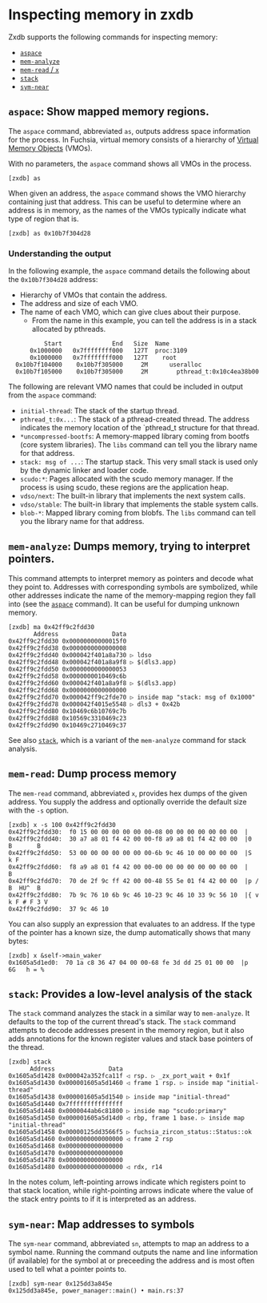 # Inspecting memory in zxdb

Zxdb supports the following commands for inspecting memory:

  * [`aspace`](#aspace_show_mapped_memory_regions)
  * [`mem-analyze`](#mem-analyze_dumps_memory_trying_to_interpret_pointers)
  * [`mem-read` / `x`](#mem-read_dumps_process_memory)
  * [`stack`](#stack_provides_a_low-level_analysis_of_the_stack)
  * [`sym-near`](#sym-near_map_addresses_to_symbols)

## `aspace`: Show mapped memory regions.

The `aspace` command, abbreviated `as`, outputs address space information for the process. In
Fuchsia, virtual memory consists of a hierarchy of [Virtual Memory
Objects](/docs/reference/kernel_objects/vm_object.md) (VMOs).

With no parameters, the `aspace` command shows all VMOs in the process.

```none {:.devsite-disable-click-to-copy}
[zxdb] as
```

When given an address, the `aspace` command shows the VMO hierarchy containing just that address.
This can be useful to determine where an address is in memory, as the names of the VMOs typically
indicate what type of region that is.

```none {:.devsite-disable-click-to-copy}
[zxdb] as 0x10b7f304d28
```

### Understanding the output

In the following example, the `aspace` command details the following about the `0x10b7f304d28`
address:

  * Hierarchy of VMOs that contain the address.
  * The address and size of each VMO.
  * The name of each VMO, which can give clues about their purpose.
      * From the name in this example, you can tell the address is in a stack allocated by pthreads.

```none {:.devsite-disable-click-to-copy}
          Start              End   Size  Name
      0x1000000   0x7ffffffff000   127T  proc:3109
      0x1000000   0x7ffffffff000   127T    root
  0x10b7f104000    0x10b7f305000     2M      useralloc
  0x10b7f105000    0x10b7f305000     2M        pthread_t:0x10c4ea38b00
```

The following are relevant VMO names that could be included in output from the `aspace` command:

  * `initial-thread`: The stack of the startup thread.
  * `pthread_t:0x...`: The stack of a pthread-created thread. The address indicates the memory
    location of the `pthread_t structure for that thread.
  * `*uncompressed-bootfs`: A memory-mapped library coming from bootfs (core system libraries). The
    `libs` command can tell you the library name for that address.
  * `stack: msg of ...`: The startup stack. This very small stack is used only by the dynamic linker
    and loader code.
  * `scudo:*`: Pages allocated with the scudo memory manager. If the process is using scudo, these
    regions are the application heap.
  * `vdso/next`: The built-in library that implements the next system calls.
  * `vdso/stable`: The built-in library that implements the stable system calls.
  * `blob-*`: Mapped library coming from blobfs. The `libs` command can tell you the library name
    for that address.

## `mem-analyze`: Dumps memory, trying to interpret pointers.

This command attempts to interpret memory as pointers and decode what they point to. Addresses with
corresponding symbols are symbolized, while other addresses indicate the name of the
memory-mapping region they fall into (see the [`aspace`](#aspace_show_mapped_memory_regions)
command). It can be useful for dumping unknown memory.

```none {:.devsite-disable-click-to-copy}
[zxdb] ma 0x42ff9c2fdd30
       Address               Data
0x42ff9c2fdd30 0x00000000000015f0
0x42ff9c2fdd38 0x0000000000000008
0x42ff9c2fdd40 0x000042f401a8a730 ▷ ldso
0x42ff9c2fdd48 0x000042f401a8a9f8 ▷ $(dls3.app)
0x42ff9c2fdd50 0x0000000000000053
0x42ff9c2fdd58 0x0000000010469c6b
0x42ff9c2fdd60 0x000042f401a8a9f8 ▷ $(dls3.app)
0x42ff9c2fdd68 0x0000000000000000
0x42ff9c2fdd70 0x000042ff9c2fde70 ▷ inside map "stack: msg of 0x1000"
0x42ff9c2fdd78 0x000042f4015e5548 ▷ dls3 + 0x42b
0x42ff9c2fdd80 0x10469c6b10769c7b
0x42ff9c2fdd88 0x10569c3310469c23
0x42ff9c2fdd90 0x10469c2710469c37
```

See also [`stack`](#stack_provides_a_low-level_analysis_of_the_stack), which is a variant of the
`mem-analyze` command for stack analysis.

## `mem-read`: Dump process memory

The `mem-read` command, abbreviated `x`, provides hex dumps of the given address. You supply
the address and optionally override the default size with the `-s` option.

```none {:.devsite-disable-click-to-copy}
[zxdb] x -s 100 0x42ff9c2fdd30
0x42ff9c2fdd30:  f0 15 00 00 00 00 00 00-08 00 00 00 00 00 00 00  |
0x42ff9c2fdd40:  30 a7 a8 01 f4 42 00 00-f8 a9 a8 01 f4 42 00 00  |0    B       B
0x42ff9c2fdd50:  53 00 00 00 00 00 00 00-6b 9c 46 10 00 00 00 00  |S       k F
0x42ff9c2fdd60:  f8 a9 a8 01 f4 42 00 00-00 00 00 00 00 00 00 00  |     B
0x42ff9c2fdd70:  70 de 2f 9c ff 42 00 00-48 55 5e 01 f4 42 00 00  |p /  B  HU^  B
0x42ff9c2fdd80:  7b 9c 76 10 6b 9c 46 10-23 9c 46 10 33 9c 56 10  |{ v k F # F 3 V 
0x42ff9c2fdd90:  37 9c 46 10
```

You can also supply an expression that evaluates to an address. If the type of the pointer has
a known size, the dump automatically shows that many bytes:

```none {:.devsite-disable-click-to-copy}
[zxdb] x &self->main_waker
0x1605a5d1ed0:  70 1a c8 36 47 04 00 00-68 fe 3d dd 25 01 00 00  |p  6G   h = %
```

## `stack`: Provides a low-level analysis of the stack

The `stack` command analyzes the stack in a similar way to `mem-analyze`. It defaults to the
top of the current thread's stack. The `stack` command attempts to decode addresses present in the
memory region, but it also adds annotations for the known register values and stack base pointers of
the thread.

```none {:.devsite-disable-click-to-copy}
[zxdb] stack
      Address               Data 
0x1605a5d1428 0x000042a352fca11f ◁ rsp. ▷ _zx_port_wait + 0x1f
0x1605a5d1430 0x000001605a5d1460 ◁ frame 1 rsp. ▷ inside map "initial-thread"
0x1605a5d1438 0x000001605a5d1540 ▷ inside map "initial-thread"
0x1605a5d1440 0x7fffffffffffffff
0x1605a5d1448 0x0000044ab6c81800 ▷ inside map "scudo:primary"
0x1605a5d1450 0x000001605a5d14d0 ◁ rbp, frame 1 base. ▷ inside map "initial-thread"
0x1605a5d1458 0x00000125dd3566f5 ▷ fuchsia_zircon_status::Status::ok
0x1605a5d1460 0x0000000000000000 ◁ frame 2 rsp
0x1605a5d1468 0x0000000000000000
0x1605a5d1470 0x0000000000000000
0x1605a5d1478 0x0000000000000000
0x1605a5d1480 0x0000000000000000 ◁ rdx, r14
```

In the notes colum, left-pointing arrows indicate which registers point to that stack location,
while right-pointing arrows indicate where the value of the stack entry points to if it is
interpreted as an address.

## `sym-near`: Map addresses to symbols

The `sym-near` command, abbreviated `sn`, attempts to map an address to a symbol name. Running the
command outputs the name and line information (if available) for the symbol at or preceeding the
address and is most often used to tell what a pointer points to.

```none {:.devsite-disable-click-to-copy}
[zxdb] sym-near 0x125dd3a845e
0x125dd3a845e, power_manager::main() • main.rs:37
```

